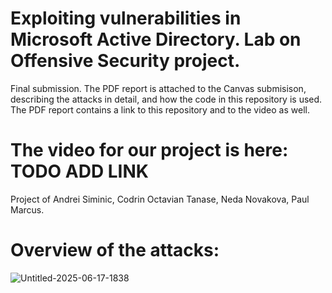 # Exploiting vulnerabilities in Microsoft Active Directory. Lab on Offensive Security project.

Final submission. The PDF report is attached to the Canvas submisison, describing the attacks in detail, and how the code in this repository is used. The PDF report contains a link to this repository and to the video as well.

# The video for our project is here: TODO ADD LINK


Project of Andrei Siminic, Codrin Octavian Tanase, Neda Novakova, Paul Marcus.

# Overview of the attacks:



![Untitled-2025-06-17-1838](https://github.com/user-attachments/assets/5f984c06-f351-4185-a519-0fadc5985f02)
